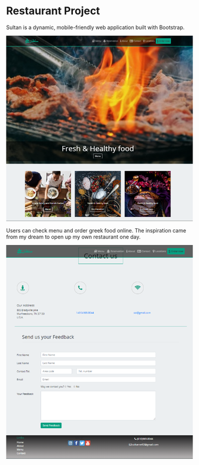 # Restaurant Project 

Sultan is a dynamic, mobile-friendly web application built with Bootstrap.


![](images/res1.PNG)

Users can check menu and order greek food online. The inspiration came from my dream to open up my own restaurant one day.

![](images/res2.PNG)

